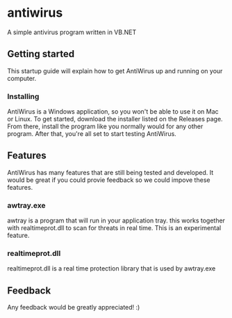 # antiwirus

A simple antivirus program written in VB.NET

## Getting started

This startup guide will explain how to get AntiWirus up and running on your computer.

### Installing

AntiWirus is a Windows application, so you won't be able to use it on Mac or Linux. To get started, download the installer listed on the Releases page. From there, install the program like you normally would for any other program. After that, you're all set to start testing AntiWirus.

## Features

AntiWirus has many features that are still being tested and developed. It would be great if you could provie feedback so we could impove these features.

### awtray.exe

awtray is a program that will run in your application tray. this works together with realtimeprot.dll to scan for threats in real time. This is an experimental feature.

### realtimeprot.dll

realtimeprot.dll is a real time protection library that is used by awtray.exe

## Feedback

Any feedback would be greatly appreciated! :)
